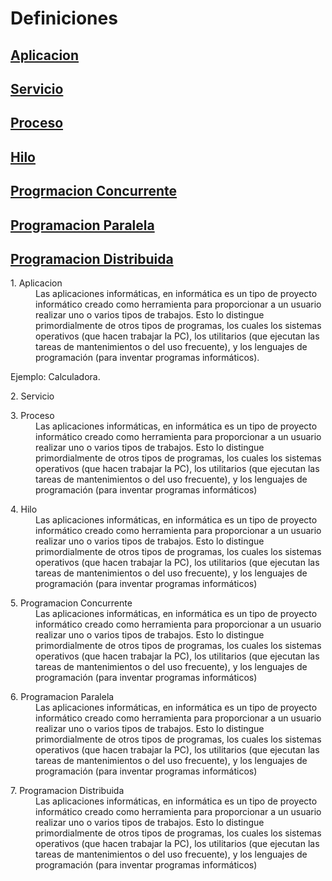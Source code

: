 # Definiciones

**<a href=#Aplicacion>Aplicacion</a>**  
----
**<a href=#Servicio>Servicio</a>**  
----
**<a href=#Proceso>Proceso</a>**  
----
**<a href=#Hilo>Hilo</a>**  
----
**<a href=#ProgramacionConcurrente>Progrmacion Concurrente</a>**  
----
**<a href=#ProgramacionParalela>Programacion Paralela</a>**  
----
**<a href=#ProgramacionDistribuida>Programacion Distribuida</a>**  
----

<dl>
  <a name=Aplicacion><dt>1. Aplicacion</dt></a>
  <dd>Las aplicaciones informáticas, en informática es un tipo de proyecto informático creado como herramienta para proporcionar
  a un usuario realizar uno o varios tipos de trabajos. Esto lo distingue primordialmente de otros tipos de programas, 
  los cuales los sistemas operativos (que hacen trabajar la PC), los utilitarios (que ejecutan las tareas de mantenimientos o del 
  uso frecuente), y los lenguajes de programación (para inventar programas informáticos).</dd>
  <p>Ejemplo: Calculadora.</p>
</dl>

<dl>
  <a name=Servicio><dt>2. Servicio</dt></a>
  <dd></dd>
</dl>

<dl>
  <a name=Proceso><dt>3. Proceso</dt></a>
  <dd>Las aplicaciones informáticas, en informática es un tipo de proyecto informático creado como herramienta para proporcionar a un usuario realizar uno o varios tipos de trabajos. Esto lo distingue primordialmente de otros tipos de programas, los cuales los sistemas operativos (que hacen trabajar la PC), los utilitarios (que ejecutan las tareas de mantenimientos o del uso frecuente), y los lenguajes de programación (para inventar programas informáticos)</dd>
</dl>

<dl>
  <a name=Hilo><dt>4. Hilo</dt></a>
  <dd>Las aplicaciones informáticas, en informática es un tipo de proyecto informático creado como herramienta para proporcionar a un usuario realizar uno o varios tipos de trabajos. Esto lo distingue primordialmente de otros tipos de programas, los cuales los sistemas operativos (que hacen trabajar la PC), los utilitarios (que ejecutan las tareas de mantenimientos o del uso frecuente), y los lenguajes de programación (para inventar programas informáticos)</dd>
</dl>

<dl>
  <a name=ProgramacionConcurrente><dt>5. Programacion Concurrente</dt></a>
  <dd>Las aplicaciones informáticas, en informática es un tipo de proyecto informático creado como herramienta para proporcionar a un usuario realizar uno o varios tipos de trabajos. Esto lo distingue primordialmente de otros tipos de programas, los cuales los sistemas operativos (que hacen trabajar la PC), los utilitarios (que ejecutan las tareas de mantenimientos o del uso frecuente), y los lenguajes de programación (para inventar programas informáticos)</dd>
</dl>

<dl>
  <a name=ProgramacionParalela><dt>6. Programacion Paralela</dt></a>
  <dd>Las aplicaciones informáticas, en informática es un tipo de proyecto informático creado como herramienta para proporcionar a un usuario realizar uno o varios tipos de trabajos. Esto lo distingue primordialmente de otros tipos de programas, los cuales los sistemas operativos (que hacen trabajar la PC), los utilitarios (que ejecutan las tareas de mantenimientos o del uso frecuente), y los lenguajes de programación (para inventar programas informáticos)</dd>
</dl>

<dl>
  <a name=ProgramacionDistribuida><dt>7. Programacion Distribuida</dt></a>
  <dd>Las aplicaciones informáticas, en informática es un tipo de proyecto informático creado como herramienta para proporcionar a un usuario realizar uno o varios tipos de trabajos. Esto lo distingue primordialmente de otros tipos de programas, los cuales los sistemas operativos (que hacen trabajar la PC), los utilitarios (que ejecutan las tareas de mantenimientos o del uso frecuente), y los lenguajes de programación (para inventar programas informáticos)</dd>
</dl>
